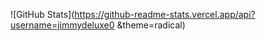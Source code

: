 ![GitHub Stats](https://github-readme-stats.vercel.app/api?username=jimmydeluxe0 &theme=radical)

<!---
JimmyDeluxe0/JimmyDeluxe0 is a ✨ special ✨ repository because its `README.md` (this file) appears on your GitHub profile.
You can click the Preview link to take a look at your changes.
--->
